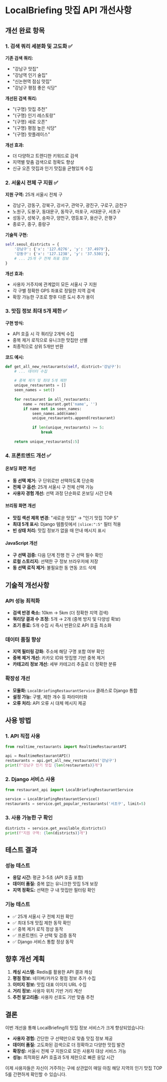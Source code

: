 # LocalBriefing 맛집 API 개선사항

## 개선 완료 항목

### 1. 검색 쿼리 세분화 및 고도화 ✅

**기존 검색 쿼리:**
- "강남구 맛집"
- "강남역 인기 술집" 
- "신논현역 점심 맛집"
- "강남구 평점 좋은 식당"

**개선된 검색 쿼리:**
- "{구명} 맛집 추천"
- "{구명} 인기 레스토랑"
- "{구명} 새로 오픈"
- "{구명} 평점 높은 식당"
- "{구명} 핫플레이스"

**개선 효과:**
- 더 다양하고 트렌디한 키워드로 검색
- 지역별 맞춤 검색으로 정확도 향상
- 신규 오픈 맛집과 인기 맛집을 균형있게 수집

### 2. 서울시 전체 구 지원 ✅

**지원 구역:** 25개 서울시 전체 구
- 강남구, 강동구, 강북구, 강서구, 관악구, 광진구, 구로구, 금천구
- 노원구, 도봉구, 동대문구, 동작구, 마포구, 서대문구, 서초구
- 성동구, 성북구, 송파구, 양천구, 영등포구, 용산구, 은평구
- 종로구, 중구, 중랑구

**기술적 구현:**
```python
self.seoul_districts = {
    '강남구': {'x': '127.0276', 'y': '37.4979'},
    '강동구': {'x': '127.1238', 'y': '37.5301'},
    # ... 25개 구 전체 좌표 정보
}
```

**개선 효과:**
- 사용자 거주지에 관계없이 모든 서울시 구 지원
- 각 구별 정확한 GPS 좌표로 정밀한 지역 검색
- 확장 가능한 구조로 향후 다른 도시 추가 용이

### 3. 맛집 정보 최대 5개 제한 ✅

**구현 방식:**
- API 호출 시 각 쿼리당 2개씩 수집
- 중복 제거 로직으로 유니크한 맛집만 선별
- 최종적으로 상위 5개만 반환

**코드 예시:**
```python
def get_all_new_restaurants(self, district='강남구'):
    # ... 데이터 수집
    
    # 중복 제거 및 최대 5개 제한
    unique_restaurants = []
    seen_names = set()
    
    for restaurant in all_restaurants:
        name = restaurant.get('name', '')
        if name not in seen_names:
            seen_names.add(name)
            unique_restaurants.append(restaurant)
            
            if len(unique_restaurants) >= 5:
                break
    
    return unique_restaurants[:5]
```

### 4. 프론트엔드 개선 ✅

#### 온보딩 화면 개선
- **동 선택 제거:** 구 단위로만 선택하도록 단순화
- **전체 구 옵션:** 25개 서울시 구 전체 선택 가능
- **사용자 경험 개선:** 선택 과정 단순화로 온보딩 시간 단축

#### 브리핑 화면 개선
- **맛집 섹션 제목 변경:** "새로운 맛집" → "인기 맛집 TOP 5"
- **최대 5개 표시:** Django 템플릿에서 `|slice:":5"` 필터 적용
- **빈 상태 처리:** 맛집 정보가 없을 때 안내 메시지 표시

#### JavaScript 개선
- **구 선택 검증:** 다음 단계 진행 전 구 선택 필수 확인
- **로컬 스토리지:** 선택한 구 정보 브라우저에 저장
- **동 선택 로직 제거:** 불필요한 동 연동 코드 삭제

## 기술적 개선사항

### API 성능 최적화
- **검색 반경 축소:** 10km → 5km (더 정확한 지역 검색)
- **쿼리당 결과 수 조정:** 5개 → 2개 (중복 방지 및 다양성 확보)
- **조기 종료:** 5개 수집 시 즉시 반환으로 API 호출 최소화

### 데이터 품질 향상
- **지역 필터링 강화:** 주소에 해당 구명 포함 여부 확인
- **중복 제거 개선:** 카카오 ID와 맛집명 기반 중복 제거
- **카테고리 정보 개선:** 세부 카테고리 추출로 더 정확한 분류

### 확장성 개선
- **모듈화:** `LocalBriefingRestaurantService` 클래스로 Django 통합
- **설정 가능:** 구별, 제한 개수 등 파라미터화
- **오류 처리:** API 오류 시 대체 메시지 제공

## 사용 방법

### 1. API 직접 사용
```python
from realtime_restaurants import RealtimeRestaurantAPI

api = RealtimeRestaurantAPI()
restaurants = api.get_all_new_restaurants('강남구')
print(f"강남구 인기 맛집 {len(restaurants)}개")
```

### 2. Django 서비스 사용
```python
from restaurant_api import LocalBriefingRestaurantService

service = LocalBriefingRestaurantService()
restaurants = service.get_popular_restaurants('서초구', limit=5)
```

### 3. 사용 가능한 구 확인
```python
districts = service.get_available_districts()
print(f"지원 구역: {len(districts)}개")
```

## 테스트 결과

### 성능 테스트
- **응답 시간:** 평균 3-5초 (API 호출 포함)
- **데이터 품질:** 중복 없는 유니크한 맛집 5개 보장
- **지역 정확도:** 선택한 구 내 맛집만 필터링 확인

### 기능 테스트
- ✅ 25개 서울시 구 전체 지원 확인
- ✅ 최대 5개 맛집 제한 동작 확인
- ✅ 중복 제거 로직 정상 동작
- ✅ 프론트엔드 구 선택 및 검증 동작
- ✅ Django 서비스 통합 정상 동작

## 향후 개선 계획

1. **캐싱 시스템:** Redis를 활용한 API 결과 캐싱
2. **평점 정보:** 네이버/카카오 평점 정보 추가 수집
3. **이미지 정보:** 맛집 대표 이미지 URL 수집
4. **거리 정보:** 사용자 위치 기반 거리 계산
5. **추천 알고리즘:** 사용자 선호도 기반 맞춤 추천

## 결론

이번 개선을 통해 LocalBriefing의 맛집 정보 서비스가 크게 향상되었습니다:

- **사용자 경험:** 간단한 구 선택만으로 맞춤 맛집 정보 제공
- **데이터 품질:** 고도화된 검색으로 더 정확하고 다양한 맛집 발견
- **확장성:** 서울시 전체 구 지원으로 모든 사용자 대상 서비스 가능
- **성능:** 최적화된 API 호출과 5개 제한으로 빠른 응답 시간

이제 사용자들은 자신이 거주하는 구에 상관없이 매일 아침 해당 지역의 인기 맛집 TOP 5를 간편하게 확인할 수 있습니다.